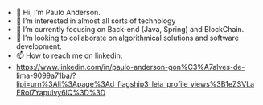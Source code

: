 - 👋 Hi, I’m Paulo Anderson.
- 👀 I’m interested in almost all sorts of technology
- 🌱 I’m currently focusing on Back-end (Java, Spring) and BlockChain.
- 💞️ I’m looking to collaborate on algorithmical solutions and software development.
- 📫 How to reach me on linkedin:
- https://www.linkedin.com/in/paulo-anderson-gon%C3%A7alves-de-lima-9099a71ba/?lipi=urn%3Ali%3Apage%3Ad_flagship3_leia_profile_views%3B1eZSVLaERoi7Yapulvy6lQ%3D%3D 

<!---
Pucapuka/Pucapuka is a ✨ special ✨ repository because its `README.md` (this file) appears on your GitHub profile.
You can click the Preview link to take a look at your changes.
--->
